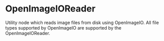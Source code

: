# OpenImageIOReader

Utility node which reads image files from disk using OpenImageIO.
All file types supported by OpenImageIO are supported by the
OpenImageIOReader.

